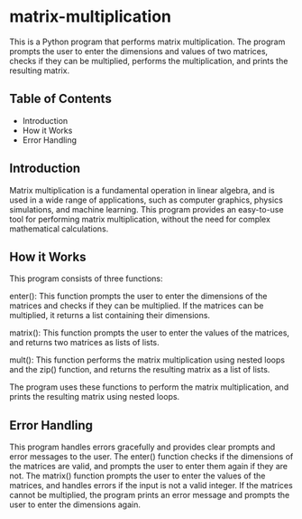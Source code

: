 # matrix-multiplication

This is a Python program that performs matrix multiplication. The program prompts the user to enter the dimensions and values of two matrices, checks if they can be multiplied, performs the multiplication, and prints the resulting matrix.

## Table of Contents
* Introduction
* How it Works
* Error Handling

## Introduction
Matrix multiplication is a fundamental operation in linear algebra, and is used in a wide range of applications, such as computer graphics, physics simulations, and machine learning. This program provides an easy-to-use tool for performing matrix multiplication, without the need for complex mathematical calculations.

## How it Works
This program consists of three functions:

enter(): This function prompts the user to enter the dimensions of the matrices and checks if they can be multiplied. If the matrices can be multiplied, it returns a list containing their dimensions.

matrix(): This function prompts the user to enter the values of the matrices, and returns two matrices as lists of lists.

mult(): This function performs the matrix multiplication using nested loops and the zip() function, and returns the resulting matrix as a list of lists.

The program uses these functions to perform the matrix multiplication, and prints the resulting matrix using nested loops.

## Error Handling
This program handles errors gracefully and provides clear prompts and error messages to the user. The enter() function checks if the dimensions of the matrices are valid, and prompts the user to enter them again if they are not. The matrix() function prompts the user to enter the values of the matrices, and handles errors if the input is not a valid integer. If the matrices cannot be multiplied, the program prints an error message and prompts the user to enter the dimensions again.


